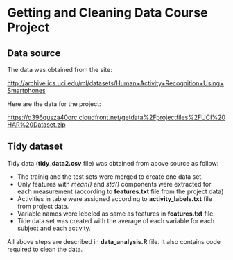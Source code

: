 # Getting and Cleaning Data Course Project

## Data source
The data was obtained from the site:

http://archive.ics.uci.edu/ml/datasets/Human+Activity+Recognition+Using+Smartphones 

Here are the data for the project:

 https://d396qusza40orc.cloudfront.net/getdata%2Fprojectfiles%2FUCI%20HAR%20Dataset.zip  
 
 ## Tidy dataset
 Tidy data (**tidy_data2.csv** file) was obtained from above source as follow:
 - The trainig and the test sets were merged to create one data set.
 - Only features with *mean()* and *std()* components were extracted for each measurement (according to **features.txt** file from the project data)
 - Activities in table were assigned according to **activity_labels.txt** file from project data.
 - Variable names were lebeled as same as features in **features.txt** file.
 - Tide data set was created with the average of each variable for each subject and each activity.

All above steps are described in **data_analysis.R** file. It also contains code required to clean the data.
